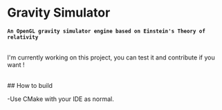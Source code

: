 # Gravity Simulator

**`An OpenGL gravity simulator engine based on Einstein's Theory of relativity`**
<br />
<br />

I'm currently working on this project, you can test it and contribute if you want !

<br />
## How to build

-Use CMake with your IDE as normal.
